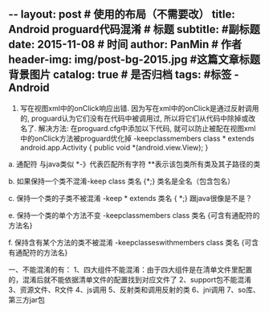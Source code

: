 --
layout:     post                            # 使用的布局（不需要改）
title:      Android proguard代码混淆             # 标题
subtitle:      #副标题
date:       2015-11-08                      # 时间
author:     PanMin                              # 作者
header-img: img/post-bg-2015.jpg            #这篇文章标题背景图片
catalog: true                               # 是否归档
tags:                                       #标签
    - Android 
---


1. 写在视图xml中的onClick响应出错. 因为写在xml中的onClick是通过反射调用的, proguard认为它们没有在代码中被调用过, 所以将它们从代码中除掉或改名了. 解决方法:
在proguard.cfg中添加以下代码, 就可以防止被配在视图xml中的onClick方法被proguard优化掉
-keepclassmembers class * extends android.app.Activity {
public void *(android.view.View);
}

a. 通配符 与java类似  *-》代表匹配所有字符   **表示该包类所有类及其子路径的类

b. 如果保持一个类不混淆-keep  class 类名 {*;}  类名是全名（包含包名）   

c. 保持一个类的子类不被混淆   -keep * extends 类名 { *;} 跟java很像是不是？

e. 保持一个类的单个方法不变 -keepclassmembers class 类名 {可含有通配符的方法名}

f. 保持含有某个方法的类不被混淆 -keepclasseswithmembers class 类名 {可含有通配符的方法名}

一、不能混淆的有：
1、四大组件不能混淆：由于四大组件是在清单文件里配置的，混淆后就不能依据清单文件的配置找到对应文件了
2、support包不能混淆
3、资源文件、R文件
4、js调用
5、反射类和调用反射的类
6、jni调用
7、so库、第三方jar包